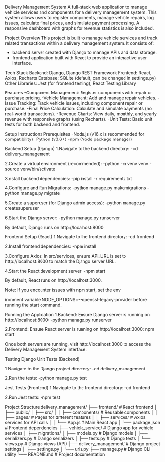 Delivery Management System
A full-stack web application to manage vehicle services and components for a delivery management system. This system allows users to register components, manage vehicle repairs, log issues, calculate final prices, and simulate payment processing. A responsive dashboard with graphs for revenue statistics is also included.

Project Overview
This project is built to manage vehicle services and track related transactions within a delivery management system. It consists of:
- backend server created with Django to manage APIs and data storage.
- frontend application built with React to provide an interactive user interface.

Tech Stack
Backend: Django, Django REST Framework
Frontend: React, Axios, Recharts
Database: SQLite (default, can be changed in settings.py)
Other Libraries: Jest (for frontend testing), React Testing Library

Features
-Component Management: Register components with repair or purchase pricing.
-Vehicle Management: Add and manage repair vehicles.
-Issue Tracking: Track vehicle issues, including component repair or purchase.
-Final Price Calculation: Calculate and simulate payments (no real-world transactions).
-Revenue Charts: View daily, monthly, and yearly revenue with responsive graphs (using Recharts).
-Unit Tests: Basic unit tests for both backend and frontend.

Setup Instructions
Prerequisites
-Node.js (v16.x is recommended for compatibility)
-Python (v3.6+)
-npm (Node package manager)

Backend Setup (Django)
1.Navigate to the backend directory:
-cd delivery_management

2.Create a virtual environment (recommended):
-python -m venv venv
-source venv/bin/activate 

3.nstall backend dependencies:
-pip install -r requirements.txt

4.Configure and Run Migrations:
-python manage.py makemigrations
-python manage.py migrate

5.Create a superuser (for Django admin access):
-python manage.py createsuperuser

6.Start the Django server:
-python manage.py runserver

By default, Django runs on http://localhost:8000

Frontend Setup (React)
1.Navigate to the frontend directory:
-cd frontend

2.Install frontend dependencies:
-npm install

3.Configure Axios:
In src/services, ensure API_URL is set to http://localhost:8000 to match the Django server URL.

4.Start the React development server:
-npm start

By default, React runs on http://localhost:3000.

Note: If you encounter issues with npm start, set the env

ironment variable NODE_OPTIONS=--openssl-legacy-provider before running the start command.

Running the Application
1.Backend: Ensure Django server is running on http://localhost:8000:
-python manage.py runserver

2.Frontend: Ensure React server is running on http://localhost:3000:
npm start

Once both servers are running, visit http://localhost:3000 to access the Delivery Management System interface.

Testing
Django Unit Tests (Backend)

1.Navigate to the Django project directory:
-cd delivery_management

2.Run the tests:
-python manage.py test

Jest Tests (Frontend)
1.Navigate to the frontend directory:
-cd frontend

2.Run Jest tests:
-npm test

Project Structure
delivery_management/
├── frontend/                     # React frontend
│   ├── public/
│   ├── src/
│   │   ├── components/           # Reusable components
│   │   ├── pages/                # Pages for different features
│   │   ├── services/             # Axios services for API calls
│   │   └── App.js                # Main React app
│   └── package.json              # Frontend dependencies
├── vehicle_service/              # Django app for vehicle services
│   ├── migrations/
│   ├── models.py                 # Django models
│   ├── serializers.py            # Django serializers
│   ├── tests.py                  # Django tests
│   └── views.py                  # Django views (API)
├── delivery_management/          # Django project settings
│   ├── settings.py
│   └── urls.py
├── manage.py                     # Django CLI utility
└── README.md                     # Project documentation




